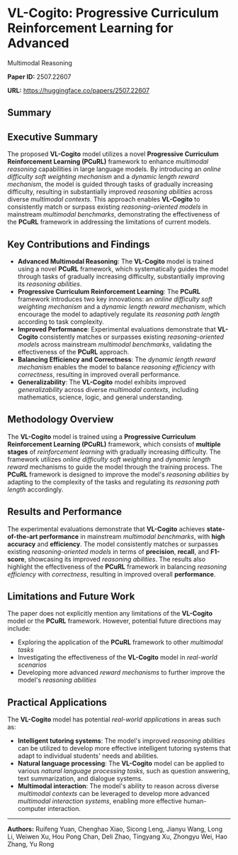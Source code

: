 # VL-Cogito: Progressive Curriculum Reinforcement Learning for Advanced
  Multimodal Reasoning

**Paper ID:** 2507.22607

**URL:** https://huggingface.co/papers/2507.22607

## Summary

## Executive Summary
The proposed **VL-Cogito** model utilizes a novel **Progressive Curriculum Reinforcement Learning (PCuRL)** framework to enhance *multimodal reasoning* capabilities in large language models. By introducing an *online difficulty soft weighting mechanism* and a *dynamic length reward mechanism*, the model is guided through tasks of gradually increasing difficulty, resulting in substantially improved *reasoning abilities* across diverse *multimodal contexts*. This approach enables **VL-Cogito** to consistently match or surpass existing *reasoning-oriented models* in mainstream *multimodal benchmarks*, demonstrating the effectiveness of the **PCuRL** framework in addressing the limitations of current models.

## Key Contributions and Findings
* **Advanced Multimodal Reasoning**: The **VL-Cogito** model is trained using a novel **PCuRL** framework, which systematically guides the model through tasks of gradually increasing difficulty, substantially improving its *reasoning abilities*.
* **Progressive Curriculum Reinforcement Learning**: The **PCuRL** framework introduces two key innovations: an *online difficulty soft weighting mechanism* and a *dynamic length reward mechanism*, which encourage the model to adaptively regulate its *reasoning path length* according to task complexity.
* **Improved Performance**: Experimental evaluations demonstrate that **VL-Cogito** consistently matches or surpasses existing *reasoning-oriented models* across mainstream *multimodal benchmarks*, validating the effectiveness of the **PCuRL** approach.
* **Balancing Efficiency and Correctness**: The *dynamic length reward mechanism* enables the model to balance *reasoning efficiency* with *correctness*, resulting in improved overall performance.
* **Generalizability**: The **VL-Cogito** model exhibits improved *generalizability* across diverse *multimodal contexts*, including mathematics, science, logic, and general understanding.

## Methodology Overview
The **VL-Cogito** model is trained using a **Progressive Curriculum Reinforcement Learning (PCuRL)** framework, which consists of **multiple stages** of *reinforcement learning* with gradually increasing difficulty. The framework utilizes *online difficulty soft weighting* and *dynamic length reward* mechanisms to guide the model through the training process. The **PCuRL** framework is designed to improve the model's *reasoning abilities* by adapting to the complexity of the tasks and regulating its *reasoning path length* accordingly.

## Results and Performance
The experimental evaluations demonstrate that **VL-Cogito** achieves **state-of-the-art performance** in mainstream *multimodal benchmarks*, with **high accuracy** and **efficiency**. The model consistently matches or surpasses existing *reasoning-oriented models* in terms of **precision**, **recall**, and **F1-score**, showcasing its improved *reasoning abilities*. The results also highlight the effectiveness of the **PCuRL** framework in balancing *reasoning efficiency* with *correctness*, resulting in improved overall **performance**.

## Limitations and Future Work
The paper does not explicitly mention any limitations of the **VL-Cogito** model or the **PCuRL** framework. However, potential future directions may include:
* Exploring the application of the **PCuRL** framework to other *multimodal tasks*
* Investigating the effectiveness of the **VL-Cogito** model in *real-world scenarios*
* Developing more advanced *reward mechanisms* to further improve the model's *reasoning abilities*

## Practical Applications
The **VL-Cogito** model has potential *real-world applications* in areas such as:
* **Intelligent tutoring systems**: The model's improved *reasoning abilities* can be utilized to develop more effective intelligent tutoring systems that adapt to individual students' needs and abilities.
* **Natural language processing**: The **VL-Cogito** model can be applied to various *natural language processing tasks*, such as question answering, text summarization, and dialogue systems.
* **Multimodal interaction**: The model's ability to reason across diverse *multimodal contexts* can be leveraged to develop more advanced *multimodal interaction systems*, enabling more effective human-computer interaction.

---

**Authors:** Ruifeng Yuan, Chenghao Xiao, Sicong Leng, Jianyu Wang, Long Li, Weiwen Xu, Hou Pong Chan, Deli Zhao, Tingyang Xu, Zhongyu Wei, Hao Zhang, Yu Rong
